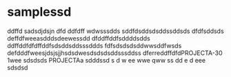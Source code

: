 # samplessd
ddffd
sadsdjdsjn
dfd
ddfdff
wdwsssdds
sddfdsddsdsddssddsds
dfdfsddsds
deffdfweeasdddsdeewessdd
dfddffddfsddddsdds
ddffddfdfdffddfsdsddsddsssddds
fdfsdsdsdsddwwsddfwsds
defdddfweesjdsjsjjhsdsdwesdsdsdsddsssddss
dferreddffdfdPROJECTA-30 1wee
sdsdsds
PROJECTAa
sdddssd
s
d
w
ee
wwe
qww
ss
dd
e
d
eee
sdsdsd
